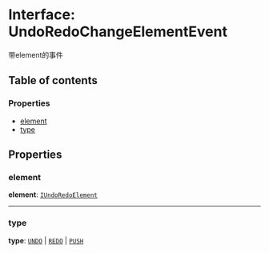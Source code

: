 # Interface: UndoRedoChangeElementEvent

带element的事件

## Table of contents

### Properties

* [element](/auto-docs/free-layout-editor/interfaces/UndoRedoChangeElementEvent.md#element)
* [type](/auto-docs/free-layout-editor/interfaces/UndoRedoChangeElementEvent.md#type)

## Properties

### element

**element**: [`IUndoRedoElement`](/auto-docs/free-layout-editor/interfaces/IUndoRedoElement.md)

***

### type

**type**: [`UNDO`](/auto-docs/free-layout-editor/enums/UndoRedoChangeType.md#undo) | [`REDO`](/auto-docs/free-layout-editor/enums/UndoRedoChangeType.md#redo) | [`PUSH`](/auto-docs/free-layout-editor/enums/UndoRedoChangeType.md#push)
